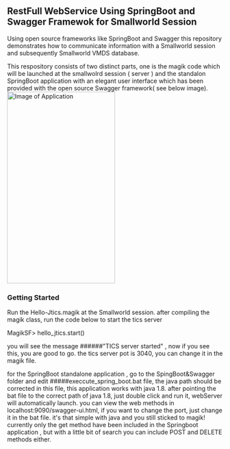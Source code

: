 ## RestFull WebService Using SpringBoot and Swagger Framewok for Smallworld Session

Using open source frameworks like SpringBoot and Swagger this repository demonstrates how to communicate information with a Smallworld session and subsequently Smallworld VMDS database.

This respository consists of two distinct parts, one is the magik code which will be launched at the smallwolrd session ( server ) and the standalon SpringBoot application with an elegant user interface which has been provided with the open source Swagger framework( see below image).
<img src="https://github.com/Aramideh/RestSwTics/tree/master/raw/tester.png" alt="Image of Application" width="252" height="448">

### Getting Started

Run the Hello-Jtics.magik at the Smallworld session. after compiling the magik class, run the code below to start the tics server

MagikSF> hello_jtics.start()

you will see the message ######"TICS server started"  , now if you see this, you are good to go. the tics server pot is 3040, you can change it in the magik file.


for the SpringBoot standalone application , go to the SpingBoot&Swagger folder and edit #####execcute_spring_boot.bat file, the java path should be corrected in this file, this application works with java 1.8. after pointing the bat file to the correct path of java 1.8, just double click and run it, webServer will automatically launch.
you can view the web methods in localhost:9090/swagger-ui.html, if you want to change the port, just change it in the bat file. it's that simple with java and you still sticked to magik!
currently only the get method have been included in the Springboot application , but with a little bit of search you can include POST and DELETE methods either.
